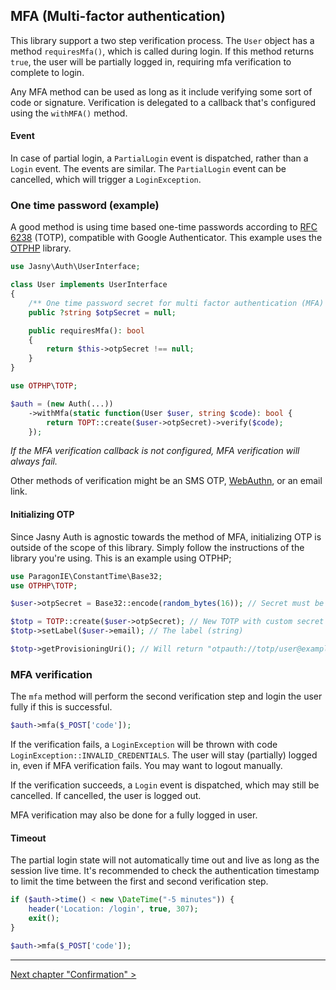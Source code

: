 MFA (Multi-factor authentication)
---

This library support a two step verification process. The `User` object has a method `requiresMfa()`, which is called
during login. If this method returns `true`, the user will be partially logged in, requiring mfa verification to
complete to login.

Any MFA method can be used as long as it include verifying some sort of code or signature. Verification is delegated
to a callback that's configured using the `withMFA()` method. 

#### Event

In case of partial login, a `PartialLogin` event is dispatched, rather than a `Login` event. The events are similar. The
`PartialLogin` event can be cancelled, which will trigger a `LoginException`.

### One time password (example)

A good method is using time based one-time passwords according to [RFC 6238](http://tools.ietf.org/html/rfc6238) (TOTP),
compatible with Google Authenticator. This example uses the [OTPHP](https://github.com/Spomky-Labs/otphp) library.

```php
use Jasny\Auth\UserInterface;

class User implements UserInterface
{
    /** One time password secret for multi factor authentication (MFA) */
    public ?string $otpSecret = null;

    public requiresMfa(): bool
    {
        return $this->otpSecret !== null;
    }
}
```

```php
use OTPHP\TOTP;

$auth = (new Auth(...))
    ->withMfa(static function(User $user, string $code): bool {
        return TOPT::create($user->otpSecret)->verify($code);
    });
```

_If the MFA verification callback is not configured, MFA verification will always fail._

Other methods of verification might be an SMS OTP, [WebAuthn](https://webauthn.guide/), or an email link.

#### Initializing OTP

Since Jasny Auth is agnostic towards the method of MFA, initializing OTP is outside of the scope of this library. Simply
follow the instructions of the library you're using. This is an example using OTPHP; 

```php
use ParagonIE\ConstantTime\Base32;
use OTPHP\TOTP;

$user->otpSecret = Base32::encode(random_bytes(16)); // Secret must be base32 encoded

$totp = TOTP::create($user->otpSecret); // New TOTP with custom secret
$totp->setLabel($user->email); // The label (string)

$totp->getProvisioningUri(); // Will return "otpauth://totp/user@example.com?secret=JBSWY3DPEHPK3PXP"
``` 

### MFA verification

The `mfa` method will perform the second verification step and login the user fully if this is successful. 

```php
$auth->mfa($_POST['code']);
```

If the verification fails, a `LoginException` will be thrown with code `LoginException::INVALID_CREDENTIALS`.
The user will stay (partially) logged in, even if MFA verification fails. You may want to logout manually.

If the verification succeeds, a `Login` event is dispatched, which may still be cancelled. If cancelled, the user is
logged out.

MFA verification may also be done for a fully logged in user.

#### Timeout

The partial login state will not automatically time out and live as long as the session live time. It's recommended to
check the authentication timestamp to limit the time between the first and second verification step.

```php
if ($auth->time() < new \DateTime("-5 minutes")) {
    header('Location: /login', true, 307);
    exit();
}

$auth->mfa($_POST['code']);
```

---

[Next chapter "Confirmation" >](confirmation.md)
